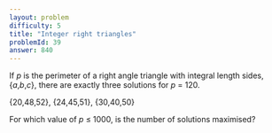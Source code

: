 ```yaml
---
layout: problem
difficulty: 5
title: "Integer right triangles"
problemId: 39
answer: 840
---
```

If *p* is the perimeter of a right angle triangle with integral length sides, {*a*,*b*,*c*}, there are exactly three solutions for *p* = 120.

{20,48,52}, {24,45,51}, {30,40,50}

For which value of *p* ≤ 1000, is the number of solutions maximised?